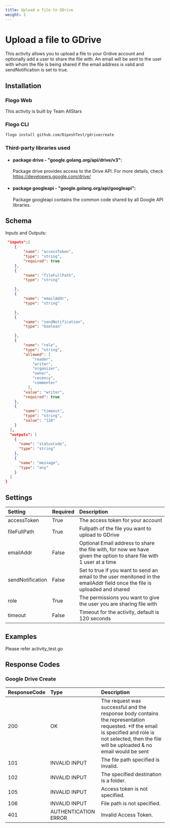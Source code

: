 ```yaml
---
title: Upload a file to GDrive
weight: 1
---
```


# Upload a file to GDrive
This activity allows you to upload a file to your Grdive account and optionally add a user to share the file with. An email will be sent to the user with whom the file is being shared if the email address is valid and sendNotification is set to true.

## Installation
### Flogo Web
This activity is built by Team AllStars
### Flogo CLI
```bash
flogo install github.com/DipeshTest/gdrivecreate
```

### Third-party libraries used
- #### package drive - "google.golang.org/api/drive/v3":
	Package drive provides access to the Drive API. For more details, check https://developers.google.com/drive/
- #### package googleapi - "google.golang.org/api/googleapi":
	Package googleapi contains the common code shared by all Google API libraries.

## Schema
Inputs and Outputs:

```json
 "inputs":[
    {
		"name": "accessToken",
		"type": "string",
		"required": true
	},
	{
		"name": "fileFullPath",
		"type": "string"

	},
	{
		"name": "emailAddr",
		"type": "string"

	},
	{
		"name": "sendNotification",
		"type": "boolean"

	},
	{
		"name": "role",
		"type": "string",
		"allowed": [
			"reader",
			"writer",
			"organizer",
			"owner",
			"recency",
			"commenter"
		  ],
		"value": "writer",
		"required": true
	},
	{
		"name": "timeout",
		"type": "string",
		"value": "120"
	}
  ],
  "outputs": [
    {
      "name": "statusCode",
      "type": "string"
    },
    {
      "name": "message",
      "type": "any"
    }
  ]
}
```
## Settings
| Setting     | Required | Description |
|:------------|:---------|:------------|
| accessToken | True     | The access token for your account |         
| fileFullPath   | True    | Fullpath of the file you want to upload to GDrive|
| emailAddr       | False    | Optional Email address to share the file with, for now we have given the option to share file with 1 user at a time|
| sendNotification   | False    | Set to true if you want to send an email to the user menitoned in the emailAddr field once the file is uploaded and shared|
| role   | True    | The permissions you want to give the user you are sharing file with|
| timeout   | False    | Timeout for the activity, default is 120 seconds|
## Examples
Please refer activity_test.go 


## Response Codes
### Google Drive Create
| ResponseCode     | Type | Description |
|:------------|:---------|:------------|
|200 |OK| The request was successful and the response body contains the representation requested. *If the email is specified and role is not selected, then the file will be uploaded & no email would be sent|
|101 |INVALID INPUT| The file path specified is invalid.|
|102 |INVALID INPUT| The specified destination is a folder.|
|105 |INVALID INPUT| Access token is not specified.|
|106 |INVALID INPUT| File path is not specified.|
|401 |AUTHENTICATION ERROR| Invalid Access Token.|
